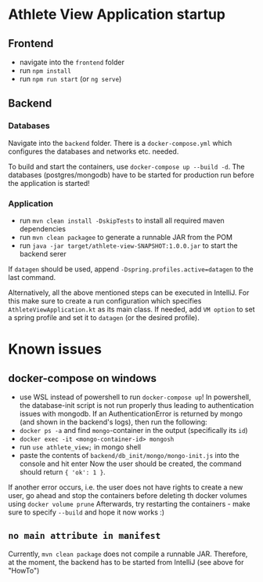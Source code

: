 # Athlete View Application startup
## Frontend
- navigate into the `frontend` folder
- run `npm install`
- run `npm run start` (or `ng serve`)

## Backend
### Databases
Navigate into the `backend` folder.
There is a `docker-compose.yml` which configures the databases and networks etc. needed.

To build and start the containers, use `docker-compose up --build -d`.
The databases (postgres/mongodb) have to be started for production run before the application is started!

### Application
- run `mvn clean install -DskipTests` to install all required maven dependencies
- run `mvn clean packagee` to generate a runnable JAR from the POM
- run `java -jar target/athlete-view-SNAPSHOT:1.0.0.jar` to start the backend serer

If `datagen` should be used, append `-Dspring.profiles.active=datagen` to the last command.

Alternatively, all the above mentioned steps can be executed in IntelliJ.
For this make sure to create a run configuration which specifies `AthleteViewApplication.kt` as its main class.
If needed, add `VM option` to set a spring profile and set it to `datagen` (or the desired profile).


# Known issues
## docker-compose on windows
- use WSL instead of powershell to run `docker-compose up`!
In powershell, the database-init script is not run properly thus leading to authentication issues with mongodb.
If an AuthenticationError is returned by mongo (and shown in the backend's logs), then run the following:
- `docker ps -a` and find `mongo`-container in the output (specifically its `id`)
- `docker exec -it <mongo-container-id> mongosh`
- run `use athlete_view;` in mongo shell
- paste the contents of `backend/db_init/mongo/mongo-init.js` into the console and hit enter
Now the user should be created, the command should return `{ 'ok': 1 }`.

If another error occurs, i.e. the user does not have rights to create a new user, go ahead and stop the containers before deleting th docker volumes using `docker volume prune`
Afterwards, try restarting the containers - make sure to specify `--build` and hope it now works :)

## `no main attribute in manifest`
Currently, `mvn clean package` does not compile a runnable JAR.
Therefore, at the moment, the backend has to be started from IntelliJ (see above for "HowTo")
